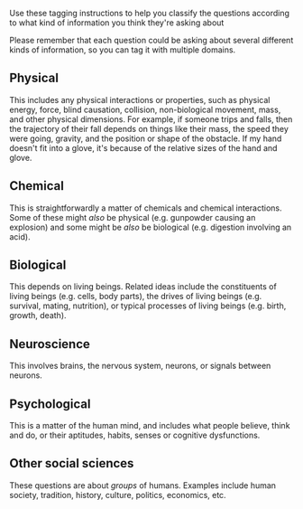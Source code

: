 
Use these tagging instructions to help you classify the questions according to what kind of information you think they're asking about

Please remember that each question could be asking about several different kinds of information, so you can tag it with multiple domains. 

## Physical

This includes any physical interactions or properties, such as physical energy, force, blind causation, collision, non-biological movement, mass, and other physical dimensions. For example, if someone trips and falls, then the trajectory of their fall depends on things like their mass, the speed they were going, gravity, and the position or shape of the obstacle. If my hand doesn't fit into a glove, it's because of the relative sizes of the hand and glove.

## Chemical

This is straightforwardly a matter of chemicals and chemical interactions. Some of these might *also* be physical (e.g. gunpowder causing an explosion) and some might be *also* be biological (e.g. digestion involving an acid).

## Biological

This depends on living beings. Related ideas include the constituents of living beings (e.g. cells, body parts), the drives of living beings (e.g. survival, mating, nutrition), or typical processes of living beings (e.g. birth, growth, death). 

## Neuroscience

This involves brains, the nervous system, neurons, or signals between neurons.

## Psychological

This is a matter of the human mind, and includes what people believe, think and do, or their aptitudes, habits, senses or cognitive dysfunctions. 

## Other social sciences

These questions are about *groups* of humans. Examples include human society, tradition, history, culture, politics, economics, etc. 
